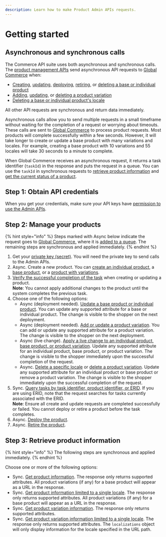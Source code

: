 ```yaml
---
description: Learn how to make Product Admin APIs requests.
---
```


# Getting started

## Asynchronous and synchronous calls

The Commerce API suite uses both asynchronous and synchronous calls. The [product management APIs](./) send asynchronous API requests to [Global Commerce](https://gc.digitalriver.com/gc/ent/login.do) when:

* [Creating](manage-products-asynchronous-api/creating-or-updating-a-product.md#creating-an-individual-or-base-product), [updating](manage-products-asynchronous-api/creating-or-updating-a-product.md#updating-an-individual-or-base-product), [deploying](manage-products-asynchronous-api/deploying-a-product.md), [retiring](manage-products-asynchronous-api/retiring-a-product.md), or [deleting a base or individual product](manage-products-asynchronous-api/deleting-a-base-or-individual-products-locale.md)
* [Adding](manage-products-asynchronous-api/adding-or-updating-a-product-variation.md#adding-a-product-variation-to-a-base-product), [updating](manage-products-asynchronous-api/adding-or-updating-a-product-variation.md#updating-a-specific-product-variation), or [deleting a product variation](manage-products-asynchronous-api/deleting-a-product-variation.md)
* [Deleting a base or individual product's locale](manage-products-asynchronous-api/deleting-a-base-or-individual-products-locale.md)

All other API requests are synchronous and return data immediately.

Asynchronous calls allow you to send multiple requests in a small timeframe without waiting for the completion of a request or worrying about timeouts. These calls are sent to [Global Commerce](https://gc.digitalriver.com/gc/ent/login.do) to process product requests. Most products will complete successfully within a few seconds. However, it will take longer to create or update a base product with many variations and locales. For example, creating a base product with 10 variations and 55 locales will take 30 seconds to a minute to complete.&#x20;

When Global Commerce receives an asynchronous request, it returns a task identifier (`taskId`) in the response and puts the request in a queue. You can use the `taskId` in synchronous requests to [retrieve product information](retrieve-products-synchronous-api/) and [get the current status of a product](get-the-task-status-for-a-product-synchronous-api/).

## Step 1: Obtain API credentials

When you get your credentials, make sure your API keys have [permission to use the Admin APIs](../../master/getting-started/#step-1-obtain-api-credentials).

## Step 2: Manage your products

{% hint style="info" %}
Steps marked with Async below indicate the request goes to [Global Commerce,](https://gc.digitalriver.com/gc/ent/login.do) where it is [added to a queue](get-the-task-status-for-a-product-synchronous-api/). The remaining steps are synchronous and applied immediately.
{% endhint %}

1. Get your [private key (secret)](../../resources/API-structure/api-keys.md#private-keys). You will need the private key to send calls to the Admin APIs.
2. Async. Create a new product. You can [create an individual product](manage-products-asynchronous-api/creating-or-updating-a-product.md#creating-an-individual-or-base-product), a [base product](manage-products-asynchronous-api/creating-or-updating-a-product.md#creating-an-individual-or-base-product), or a [product with variations](manage-products-asynchronous-api/creating-or-updating-a-product.md#creating-an-individual-or-base-product).
3. [Verify the successful completion of the task](get-the-task-status-for-a-product-synchronous-api/) when creating or updating a product.\
   **Note**: You cannot apply additional changes to the product until the system completes the previous task.
4. Choose one of the following options:
   * Async (deployment needed). [Update a base product or individual product](manage-products-asynchronous-api/creating-or-updating-a-product.md#creating-an-individual-or-base-product). You can update any supported attribute for a base or individual product. The change is visible to the shopper on the next deployment.
   * Async (deployment needed). [Add or update a product variation](manage-products-asynchronous-api/adding-or-updating-a-product-variation.md). You can add or update any supported attribute for a product variation. The change is visible to the shopper on the next deployment.
   * Async (live change). [Apply a live change to an individual product, base product, or product variation](manage-products-asynchronous-api/applying-live-changes.md). Update any supported attribute for an individual product, base product, or product variation. The change is visible to the shopper immediately upon the successful completion of the request.
   * Async. [Delete a specific locale](manage-products-asynchronous-api/deleting-a-base-or-individual-products-locale.md) or [delete a product variation](manage-products-asynchronous-api/deleting-a-product-variation.md). Update any supported attribute for an individual product or base product or remove a product variation. The change is visible to the shopper immediately upon the successful completion of the request.
5. Sync. [Query tasks by task identifier, product identifier, or ERID](get-the-task-status-for-a-product-synchronous-api/#verifying-the-successful-completion-of-multiple-products). If you are using ERID, note that the request searches for tasks currently associated with the ERID.\
   **Note**:  Ensure all create and update requests are completed successfully or failed. You cannot deploy or retire a product before the task completes.
6. Async. [Deploy the product](manage-products-asynchronous-api/deploying-a-product.md).
7. Async. [Retire the product](manage-products-asynchronous-api/retiring-a-product.md).

## Step 3: Retrieve product information

{% hint style="info" %}
The following steps are synchronous and applied immediately.
{% endhint %}

Choose one or more of the following options:

* Sync. [Get product information](retrieve-products-synchronous-api/getting-a-base-or-individual-product.md). The response only returns supported attributes. All product variations (if any) for a base product will appear as a URL in the response.
* Sync. [Get product information limited to a single locale](retrieve-products-synchronous-api/getting-a-product-variation.md). The response only returns supported attributes. All product variations (if any) for a base product will appear as a URL in the response.
* Sync. [Get product variation information](retrieve-products-synchronous-api/getting-a-product-variation.md). The response only returns supported attributes.&#x20;
* Sync. [Get product variation information limited to a single locale](retrieve-products-synchronous-api/getting-a-product-variation-by-locale.md). The response only returns supported attributes. The `localizations` object will only display information for the locale specified in the URL path.
